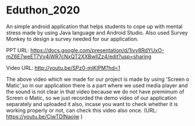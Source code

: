 # Eduthon_2020
An simple android application that helps students to cope up with mental stress made by using Java language and Android Studio. Also used Survey Monkey to design a survey 
needed for our application.

PPT URL: https://docs.google.com/presentation/d/1ivv8RdYUxO-mZ6E7weET7Vv4iWR7cNxQT2XXBwllZz4/edit?usp=sharing

Video URL: http://youtu.be/SPz0-miKlPM?hd=1

The above video which we made for our project is made by using 'Screen o Matic',so in our application there is a part where we used media player and the sound is not clear in that video because we do not have premimum of Screen o Matic, so we just recorded the demo video of our application separately and uploaded it also, incase you want to check whether it is working properly or not, can check this video also once.
(URL: https://youtu.be/CjwTDlNaojw )


